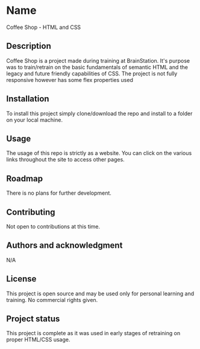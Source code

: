 # Name

Coffee Shop - HTML and CSS

## Description

Coffee Shop is a project made during training at BrainStation. It's purpose was to train/retrain on the basic fundamentals of semantic HTML and the legacy and future friendly capabilities of CSS. The project is not fully responsive however has some flex properties used

## Installation

To install this project simply clone/download the repo and install to a folder on your local machine.

## Usage

The usage of this repo is strictly as a website. You can click on the various links throughout the site to access other pages. 

## Roadmap

There is no plans for further development.

## Contributing

Not open to contributions at this time.

## Authors and acknowledgment

N/A

## License

This project is open source and may be used only for personal learning and training. No commercial rights given.

## Project status

This project is complete as it was used in early stages of retraining on proper HTML/CSS usage.